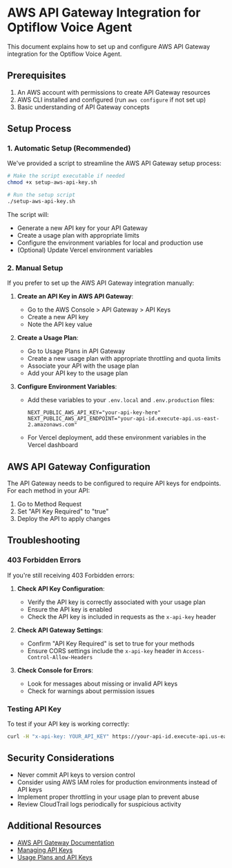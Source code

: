 # AWS API Gateway Integration for Optiflow Voice Agent

This document explains how to set up and configure AWS API Gateway integration for the Optiflow Voice Agent.

## Prerequisites

1. An AWS account with permissions to create API Gateway resources
2. AWS CLI installed and configured (run `aws configure` if not set up)
3. Basic understanding of API Gateway concepts

## Setup Process

### 1. Automatic Setup (Recommended)

We've provided a script to streamline the AWS API Gateway setup process:

```bash
# Make the script executable if needed
chmod +x setup-aws-api-key.sh

# Run the setup script
./setup-aws-api-key.sh
```

The script will:
- Generate a new API key for your API Gateway
- Create a usage plan with appropriate limits
- Configure the environment variables for local and production use
- (Optional) Update Vercel environment variables

### 2. Manual Setup

If you prefer to set up the AWS API Gateway integration manually:

1. **Create an API Key in AWS API Gateway**:
   - Go to the AWS Console > API Gateway > API Keys
   - Create a new API key
   - Note the API key value

2. **Create a Usage Plan**:
   - Go to Usage Plans in API Gateway
   - Create a new usage plan with appropriate throttling and quota limits
   - Associate your API with the usage plan
   - Add your API key to the usage plan

3. **Configure Environment Variables**:
   - Add these variables to your `.env.local` and `.env.production` files:
     ```
     NEXT_PUBLIC_AWS_API_KEY="your-api-key-here"
     NEXT_PUBLIC_AWS_API_ENDPOINT="your-api-id.execute-api.us-east-2.amazonaws.com"
     ```
   - For Vercel deployment, add these environment variables in the Vercel dashboard

## AWS API Gateway Configuration

The API Gateway needs to be configured to require API keys for endpoints. For each method in your API:

1. Go to Method Request
2. Set "API Key Required" to "true"
3. Deploy the API to apply changes

## Troubleshooting

### 403 Forbidden Errors

If you're still receiving 403 Forbidden errors:

1. **Check API Key Configuration**:
   - Verify the API key is correctly associated with your usage plan
   - Ensure the API key is enabled
   - Check the API key is included in requests as the `x-api-key` header

2. **Check API Gateway Settings**:
   - Confirm "API Key Required" is set to true for your methods
   - Ensure CORS settings include the `x-api-key` header in `Access-Control-Allow-Headers`

3. **Check Console for Errors**:
   - Look for messages about missing or invalid API keys
   - Check for warnings about permission issues

### Testing API Key

To test if your API key is working correctly:

```bash
curl -H "x-api-key: YOUR_API_KEY" https://your-api-id.execute-api.us-east-2.amazonaws.com/stage/your-endpoint
```

## Security Considerations

- Never commit API keys to version control
- Consider using AWS IAM roles for production environments instead of API keys
- Implement proper throttling in your usage plan to prevent abuse
- Review CloudTrail logs periodically for suspicious activity

## Additional Resources

- [AWS API Gateway Documentation](https://docs.aws.amazon.com/apigateway/latest/developerguide/welcome.html)
- [Managing API Keys](https://docs.aws.amazon.com/apigateway/latest/developerguide/api-gateway-api-key-source.html)
- [Usage Plans and API Keys](https://docs.aws.amazon.com/apigateway/latest/developerguide/api-gateway-api-usage-plans.html) 